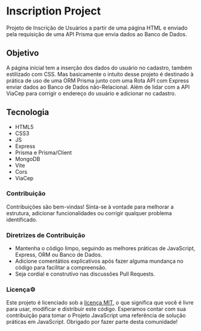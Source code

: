# Inscription Project
 Projeto de Inscrição de Usuários a partir de uma página HTML e enviado pela requisição de uma API Prisma que envia dados ao Banco de Dados.

## Objetivo
 A página inicial tem a inserção dos dados do usuário no cadastro, também estilizado com CSS. Mas basicamente o intuito desse projeto é destinado à prática de uso de uma ORM Prisma junto com uma Rota API com Express enviar dados ao Banco de Dados não-Relacional. Além de lidar com a API ViaCep para corrigir o endereço do usuário e adicionar no cadastro.

## Tecnologia
- HTML5
- CSS3
- JS
- Express
- Prisma e Prisma/Client
- MongoDB
- Vite
- Cors
- ViaCep

### Contribuição
 Contribuições são bem-vindas! Sinta-se à vontade para melhorar a estrutura, adicionar funcionalidades ou corrigir qualquer problema identificado.

### Diretrizes de Contribuição
- Mantenha o código limpo, seguindo as melhores práticas de JavaScript, Express, ORM ou Banco de Dados.
- Adicione comentátios explicativos após fazer alguma mundança no código para facilitar a compreensão.
- Seja cordial e construtivo nas discussões Pull Requests.

### Licença⚙️
 Este projeto é licenciado sob a [licença MIT](LICENSE), o que significa que você é livre para usar, modificar e distribuir este código.
 Esperamos contar com sua contribuição para tomar o Projeto JavaScript uma referência de solução práticas em JavaScript. Obrigado por fazer parte desta comunidade!

